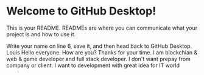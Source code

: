 # Welcome to GitHub Desktop!

This is your README. READMEs are where you can communicate what your project is and how to use it.

Write your name on line 6, save it, and then head back to GitHub Desktop.
Louis
Hello everyone. How are you?
Thanks for your time.
I am blockchian & web & game developer and full stack developer.
I don't want prepay from company or client.
I want to development with great idea for IT world 
